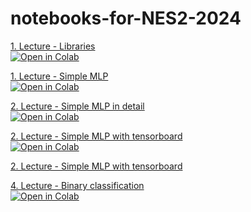 # notebooks-for-NES2-2024
[1. Lecture - Libraries](https://colab.research.google.com/github/reitezuz/notebooks-for-NES2-2024/blob/main/lecture_01/libraries.ipynb)  
[![Open in Colab](https://img.shields.io/badge/Open%20in%20Colab-blue?style=flat&logo=googlecolab)](https://colab.research.google.com/github/reitezuz/notebooks-for-NES2-2024/blob/main/lecture_01/libraries.ipynb)

[1. Lecture - Simple MLP](https://colab.research.google.com/github/reitezuz/notebooks-for-NES2-2024/blob/main/lecture_01/simple_example.ipynb)  
[![Open in Colab](https://img.shields.io/badge/Open%20in%20Colab-blue?style=flat&logo=googlecolab)](https://colab.research.google.com/github/reitezuz/notebooks-for-NES2-2024/blob/main/lecture_01/simple_example.ipynb)

[2. Lecture - Simple MLP in detail](https://colab.research.google.com/github/reitezuz/notebooks-for-NES2-2024/blob/main/lecture_02/simple_example_v1.ipynb)  
[![Open in Colab](https://img.shields.io/badge/Open%20in%20Colab-blue?style=flat&logo=googlecolab)](https://colab.research.google.com/github/reitezuz/notebooks-for-NES2-2024/blob/main/lecture_02/simple_example_v1.ipynb)


[2. Lecture - Simple MLP with tensorboard](https://colab.research.google.com/github/reitezuz/notebooks-for-NES2-2024/blob/main/lecture_02/simple_example_tensorboard.ipynb)  
[![Open in Colab](https://img.shields.io/badge/Open%20in%20Colab-blue?style=flat&logo=googlecolab)](https://colab.research.google.com/github/reitezuz/notebooks-for-NES2-2024/blob/main/lecture_02/simple_example_tensorboard.ipynb)


[2. Lecture - Simple MLP with tensorboard](https://colab.research.google.com/github/reitezuz/notebooks-for-NES2-2024/blob/main/lecture_02/simple_example_tensorboard.py)  

[4. Lecture - Binary classification](https://colab.research.google.com/github/reitezuz/notebooks-for-NES2-2024/blob/main/lecture_04/binary_classification_imdb.ipynb)  
[![Open in Colab](https://img.shields.io/badge/Open%20in%20Colab-blue?style=flat&logo=googlecolab)](https://colab.research.google.com/github/reitezuz/notebooks-for-NES2-2024/blob/main/lecture_04/binary_classification_imdb.ipynb)





